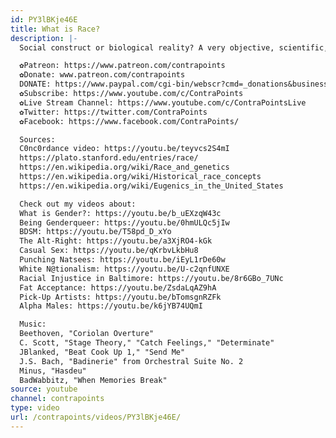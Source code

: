 ```yaml
---
id: PY3lBKje46E
title: What is Race?
description: |-
  Social construct or biological reality? A very objective, scientific, rational inquiry.

  ✿Patreon: https://www.patreon.com/contrapoints
  ✿Donate: www.patreon.com/contrapoints
  DONATE: https://www.paypal.com/cgi-bin/webscr?cmd=_donations&business=QAXL4AUZAQY7C&lc=US&item_name=ContraPoints&currency_code=USD&bn=PP%2dDonationsBF%3abtn_donateCC_LG%2egif%3aNonHosted
  ✿Subscribe: https://www.youtube.com/c/ContraPoints
  ✿Live Stream Channel: https://www.youtube.com/c/ContraPointsLive
  ✿Twitter: https://twitter.com/ContraPoints
  ✿Facebook: https://www.facebook.com/ContraPoints/

  Sources:
  C0nc0rdance video: https://youtu.be/teyvcs2S4mI
  https://plato.stanford.edu/entries/race/
  https://en.wikipedia.org/wiki/Race_and_genetics
  https://en.wikipedia.org/wiki/Historical_race_concepts
  https://en.wikipedia.org/wiki/Eugenics_in_the_United_States

  Check out my videos about:
  What is Gender?: https://youtu.be/b_uEXzqW43c
  Being Genderqueer: https://youtu.be/0hmULQc5jIw
  BDSM: https://youtu.be/T58pd_D_xYo
  The Alt-Right: https://youtu.be/a3XjRO4-kGk
  Casual Sex: https://youtu.be/qKrbvLkbHu8
  Punching Natsees: https://youtu.be/iEyL1rDe60w
  White N@tionalism: https://youtu.be/U-c2qnfUNXE
  Racial Injustice in Baltimore: https://youtu.be/8r6GBo_7UNc
  Fat Acceptance: https://youtu.be/ZsdaLqAZ9hA
  Pick-Up Artists: https://youtu.be/bTomsgnRZFk
  Alpha Males: https://youtu.be/k6jYB74UQmI

  Music:
  Beethoven, "Coriolan Overture"
  C. Scott, "Stage Theory," "Catch Feelings," "Determinate"
  JBlanked, "Beat Cook Up 1," "Send Me"
  J.S. Bach, "Badinerie" from Orchestral Suite No. 2
  Minus, "Hasdeu"
  BadWabbitz, "When Memories Break"
source: youtube
channel: contrapoints
type: video
url: /contrapoints/videos/PY3lBKje46E/
---
```

